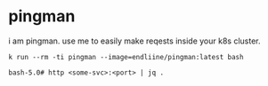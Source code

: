 # pingman

i am pingman. use me to easily make reqests inside your k8s cluster.

```
k run --rm -ti pingman --image=endliine/pingman:latest bash

bash-5.0# http <some-svc>:<port> | jq .
```

